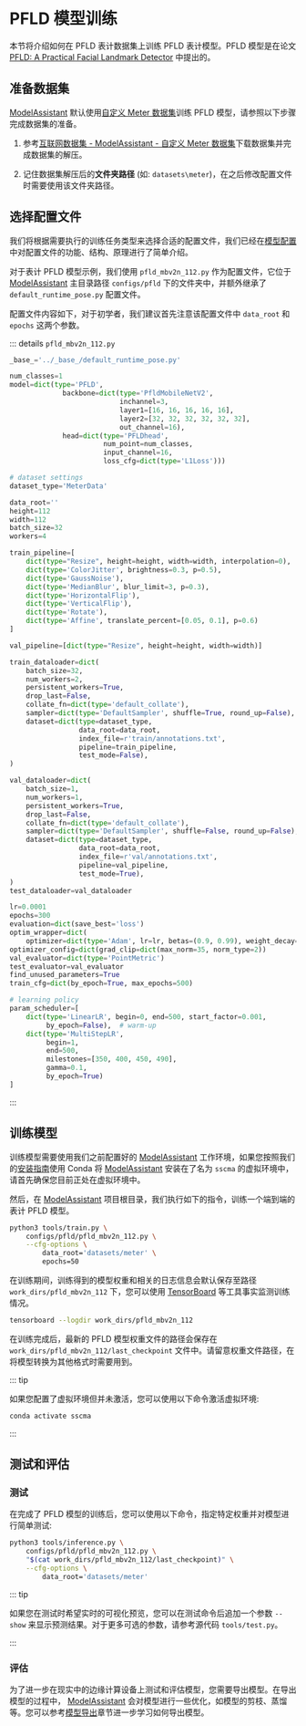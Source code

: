 # PFLD 模型训练

本节将介绍如何在 PFLD 表计数据集上训练 PFLD 表计模型。PFLD 模型是在论文 [PFLD: A Practical Facial Landmark Detector](https://arxiv.org/pdf/1902.10859.pdf) 中提出的。

## 准备数据集

[ModelAssistant](https://github.com/Seeed-Studio/ModelAssistant) 默认使用[自定义 Meter 数据集](../datasets.md#ModelAssistant)训练 PFLD 模型，请参照以下步骤完成数据集的准备。

1. 参考[互联网数据集 - ModelAssistant - 自定义 Meter 数据集](../datasets.md#ModelAssistant)下载数据集并完成数据集的解压。

2. 记住数据集解压后的**文件夹路径** (如: `datasets\meter`)，在之后修改配置文件时需要使用该文件夹路径。

## 选择配置文件

我们将根据需要执行的训练任务类型来选择合适的配置文件，我们已经在[模型配置](../config.md)中对配置文件的功能、结构、原理进行了简单介绍。

对于表计 PFLD 模型示例，我们使用 `pfld_mbv2n_112.py` 作为配置文件，它位于 [ModelAssistant](https://github.com/Seeed-Studio/ModelAssistant) 主目录路径 `configs/pfld` 下的文件夹中，并额外继承了 `default_runtime_pose.py` 配置文件。

配置文件内容如下，对于初学者，我们建议首先注意该配置文件中 `data_root` 和 `epochs` 这两个参数。

::: details `pfld_mbv2n_112.py`

```python
_base_='../_base_/default_runtime_pose.py'

num_classes=1
model=dict(type='PFLD',
             backbone=dict(type='PfldMobileNetV2',
                           inchannel=3,
                           layer1=[16, 16, 16, 16, 16],
                           layer2=[32, 32, 32, 32, 32, 32],
                           out_channel=16),
             head=dict(type='PFLDhead',
                       num_point=num_classes,
                       input_channel=16,
                       loss_cfg=dict(type='L1Loss')))

# dataset settings
dataset_type='MeterData'

data_root=''
height=112
width=112
batch_size=32
workers=4

train_pipeline=[
    dict(type="Resize", height=height, width=width, interpolation=0),
    dict(type='ColorJitter', brightness=0.3, p=0.5),
    dict(type='GaussNoise'),
    dict(type='MedianBlur', blur_limit=3, p=0.3),
    dict(type='HorizontalFlip'),
    dict(type='VerticalFlip'),
    dict(type='Rotate'),
    dict(type='Affine', translate_percent=[0.05, 0.1], p=0.6)
]

val_pipeline=[dict(type="Resize", height=height, width=width)]

train_dataloader=dict(
    batch_size=32,
    num_workers=2,
    persistent_workers=True,
    drop_last=False,
    collate_fn=dict(type='default_collate'),
    sampler=dict(type='DefaultSampler', shuffle=True, round_up=False),
    dataset=dict(type=dataset_type,
                 data_root=data_root,
                 index_file=r'train/annotations.txt',
                 pipeline=train_pipeline,
                 test_mode=False),
)

val_dataloader=dict(
    batch_size=1,
    num_workers=1,
    persistent_workers=True,
    drop_last=False,
    collate_fn=dict(type='default_collate'),
    sampler=dict(type='DefaultSampler', shuffle=False, round_up=False),
    dataset=dict(type=dataset_type,
                 data_root=data_root,
                 index_file=r'val/annotations.txt',
                 pipeline=val_pipeline,
                 test_mode=True),
)
test_dataloader=val_dataloader

lr=0.0001
epochs=300
evaluation=dict(save_best='loss')
optim_wrapper=dict(
    optimizer=dict(type='Adam', lr=lr, betas=(0.9, 0.99), weight_decay=1e-6))
optimizer_config=dict(grad_clip=dict(max_norm=35, norm_type=2))
val_evaluator=dict(type='PointMetric')
test_evaluator=val_evaluator
find_unused_parameters=True
train_cfg=dict(by_epoch=True, max_epochs=500)

# learning policy
param_scheduler=[
    dict(type='LinearLR', begin=0, end=500, start_factor=0.001,
         by_epoch=False),  # warm-up
    dict(type='MultiStepLR',
         begin=1,
         end=500,
         milestones=[350, 400, 450, 490],
         gamma=0.1,
         by_epoch=True)
]
```

:::

## 训练模型

训练模型需要使用我们之前配置好的 [ModelAssistant](https://github.com/Seeed-Studio/ModelAssistant) 工作环境，如果您按照我们的[安装指南](../../introduction/installation.md)使用 Conda 将 [ModelAssistant](https://github.com/Seeed-Studio/ModelAssistant) 安装在了名为 `sscma` 的虚拟环境中，请首先确保您目前正处在虚拟环境中。

然后，在 [ModelAssistant](https://github.com/Seeed-Studio/ModelAssistant) 项目根目录，我们执行如下的指令，训练一个端到端的表计 PFLD 模型。

```sh
python3 tools/train.py \
    configs/pfld/pfld_mbv2n_112.py \
    --cfg-options \
        data_root='datasets/meter' \
        epochs=50
```

在训练期间，训练得到的模型权重和相关的日志信息会默认保存至路径 `work_dirs/pfld_mbv2n_112` 下，您可以使用 [TensorBoard](https://www.tensorflow.org/tensorboard/get_started) 等工具事实监测训练情况。

```sh
tensorboard --logdir work_dirs/pfld_mbv2n_112
```

在训练完成后，最新的 PFLD 模型权重文件的路径会保存在 `work_dirs/pfld_mbv2n_112/last_checkpoint` 文件中。请留意权重文件路径，在将模型转换为其他格式时需要用到。

::: tip

如果您配置了虚拟环境但并未激活，您可以使用以下命令激活虚拟环境:

```sh
conda activate sscma
```

:::

## 测试和评估

### 测试

在完成了 PFLD 模型的训练后，您可以使用以下命令，指定特定权重并对模型进行简单测试:

```sh
python3 tools/inference.py \
    configs/pfld/pfld_mbv2n_112.py \
    "$(cat work_dirs/pfld_mbv2n_112/last_checkpoint)" \
    --cfg-options \
        data_root='datasets/meter'
```

::: tip

如果您在测试时希望实时的可视化预览，您可以在测试命令后追加一个参数 `--show` 来显示预测结果。对于更多可选的参数，请参考源代码 `tools/test.py`。

:::

### 评估

为了进一步在现实中的边缘计算设备上测试和评估模型，您需要导出模型。在导出模型的过程中， [ModelAssistant](https://github.com/Seeed-Studio/ModelAssistant) 会对模型进行一些优化，如模型的剪枝、蒸馏等。您可以参考[模型导出](../export/overview)章节进一步学习如何导出模型。
